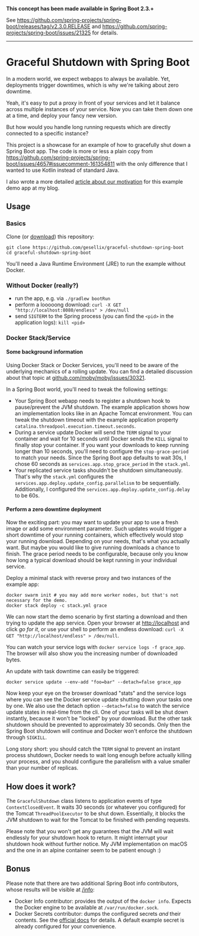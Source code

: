 **This concept has been made available in Spring Boot 2.3.+**

See https://github.com/spring-projects/spring-boot/releases/tag/v2.3.0.RELEASE and https://github.com/spring-projects/spring-boot/issues/21325 for details.

---

# Graceful Shutdown with Spring Boot

In a modern world, we expect webapps to always be available.
Yet, deployments trigger downtimes, which is why we're talking about zero downtime.

Yeah, it's easy to put a proxy in front of your services and let it balance across multiple instances of your service.
Now you can take them down one at a time, and deploy your fancy new version.

But how would you handle long running requests which are directly connected to a specific instance?

This project is a showcase for an example of how to gracefully shut down a Spring Boot app.
The code is more or less a plain copy from https://github.com/spring-projects/spring-boot/issues/4657#issuecomment-161354811
with the only difference that I wanted to use Kotlin instead of standard Java.

I also wrote a more detailed [article about our motivation](https://www.gesellix.net/zero-downtime-deployment-with-docker-stack-and-spring-boot/) for this example demo app at my blog.

## Usage

### Basics

Clone (or [download](https://github.com/gesellix/graceful-shutdown-spring-boot/archive/master.zip)) this repository:

    git clone https://github.com/gesellix/graceful-shutdown-spring-boot
    cd graceful-shutdown-spring-boot

You'll need a Java Runtime Environment (JRE) to run the example without Docker.

### Without Docker (really?)

- run the app, e.g. via `./gradlew bootRun`
- perform a looooong download: `curl -X GET "http://localhost:8080/endless" > /dev/null`
- send `SIGTERM` to the Spring process (you can find the `<pid>` in the application logs): `kill <pid>`

### Docker Stack/Service

#### Some background information

Using Docker Stack or Docker Services, you'll need to be aware of the underlying mechanics of a rolling update.
 You can find a detailed discussion about that topic at [github.com/moby/moby/issues/30321](https://github.com/moby/moby/issues/30321).

In a Spring Boot world, you'll need to tweak the following settings:
 
- Your Spring Boot webapp needs to register a shutdown hook to pause/prevent the JVM shutdown.
  The example application shows how an implementation looks like in an Apache Tomcat environment.
  You can tweak the shutdown timeout with the example application property `catalina.threadpool.execution.timeout.seconds`.
- During a service update Docker will send the `TERM` signal to your container and wait for 10 seconds
  until Docker sends the `KILL` signal to finally stop your container. If you want your downloads to keep
  running longer than 10 seconds, you'll need to configure the `stop-grace-period` to match your needs.
  Since the Spring Boot app defaults to wait 30s, I chose 60 seconds as `services.app.stop_grace_period` in the `stack.yml`.
- Your replicated service tasks shouldn't be shutdown simultaneously. That's why the `stack.yml`
  configures the `services.app.deploy.update_config.parallelism` to be sequentially. Additionally,
  I configured the `services.app.deploy.update_config.delay` to be 60s.

#### Perform a zero downtime deployment

Now the exciting part: you may want to update your app to use a fresh image or add some environment parameter.
 Such updates would trigger a short downtime of your running containers, which effectively would stop your
 running download. Depending on your needs, that's what you actually want. But maybe you would like to
 give running downloads a chance to finish. The grace period needs to be configurable, because only you
 know how long a typical download should be kept running in your individual service.

Deploy a minimal stack with reverse proxy and two instances of the example app:

    docker swarm init # you may add more worker nodes, but that's not necessary for the demo.
    docker stack deploy -c stack.yml grace

We can now start the demo scenario by first starting a download and then trying to update the app service.
 Open your browser at [http://localhost](http://localhost/) and click _go for it_, or
 use your shell to perform an endless download: `curl -X GET "http://localhost/endless" > /dev/null`.

You can watch your service logs with `docker service logs -f grace_app`. The browser will also show
 you the increasing number of downloaded bytes.

An update with task downtime can easily be triggered:

    docker service update --env-add "foo=bar" --detach=false grace_app

Now keep your eye on the browser download "stats" and the service logs where you can see the Docker service
 update shutting down your tasks one by one. We also use the detach option `--detach=false` to watch the service 
 update states in real-time from the cli. One of your tasks will be shut down instantly, because it won't be
 "locked" by your download. But the other task shutdown should be prevented to approximately 30 seconds.
 Only then the Spring Boot shutdown will continue and Docker won't enforce the shutdown through `SIGKILL`. 

Long story short: you should catch the `TERM` signal to prevent an instant process shutdown, Docker needs
 to wait long enough before actually killing your process, and you should configure the parallelism
 with a value smaller than your number of replicas.

## How does it work?

The `GracefulShutdown` class listens to application events of type `ContextClosedEvent`. It waits 30 seconds
 (or whatever you configured) for the Tomcat `ThreadPoolExecutor` to be shut down. Essentially,
 it blocks the JVM shutdown to wait for the Tomcat to be finished with pending requests.

Please note that you won't get any guarantees that the JVM will wait endlessly for your shutdown hook to return.
It might interrupt your shutdown hook without further notice. My JVM implementation on macOS and the one in an alpine
container seem to be patient enough :)

## Bonus

Please note that there are two additional Spring Boot info contributors,
whose results will be visible at [/info](http://localhost/info):

- Docker Info contributor: provides the output of the `docker info`.
    Expects the Docker engine to be available at `/var/run/docker.sock`.
- Docker Secrets contributor: dumps the configured secrets _and_ their contents.
    See the [official docs](https://docs.docker.com/engine/swarm/secrets/) for details.
    A default example secret is already configured for your convenience.
